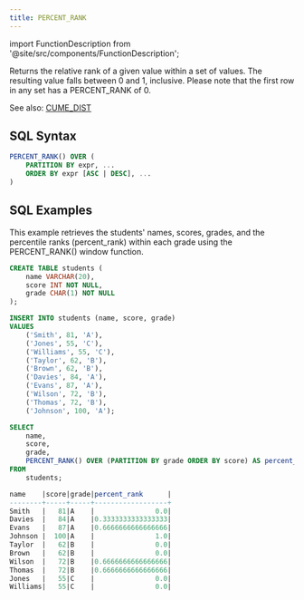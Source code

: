 ```yaml
---
title: PERCENT_RANK
---
```

import FunctionDescription from '@site/src/components/FunctionDescription';

<FunctionDescription description="Introduced: v1.1.50"/>

Returns the relative rank of a given value within a set of values. The resulting value falls between 0 and 1, inclusive. Please note that the first row in any set has a PERCENT_RANK of 0.

See also: [CUME_DIST](cume-dist.md)

## SQL Syntax

```sql
PERCENT_RANK() OVER (
	PARTITION BY expr, ...
	ORDER BY expr [ASC | DESC], ...
)
```

## SQL Examples

This example retrieves the students' names, scores, grades, and the percentile ranks (percent_rank) within each grade using the PERCENT_RANK() window function.

```sql
CREATE TABLE students (
    name VARCHAR(20),
    score INT NOT NULL,
    grade CHAR(1) NOT NULL
);

INSERT INTO students (name, score, grade)
VALUES
    ('Smith', 81, 'A'),
    ('Jones', 55, 'C'),
    ('Williams', 55, 'C'),
    ('Taylor', 62, 'B'),
    ('Brown', 62, 'B'),
    ('Davies', 84, 'A'),
    ('Evans', 87, 'A'),
    ('Wilson', 72, 'B'),
    ('Thomas', 72, 'B'),
    ('Johnson', 100, 'A');

SELECT
    name,
    score,
    grade,
    PERCENT_RANK() OVER (PARTITION BY grade ORDER BY score) AS percent_rank
FROM
    students;

name    |score|grade|percent_rank      |
--------+-----+-----+------------------+
Smith   |   81|A    |               0.0|
Davies  |   84|A    |0.3333333333333333|
Evans   |   87|A    |0.6666666666666666|
Johnson |  100|A    |               1.0|
Taylor  |   62|B    |               0.0|
Brown   |   62|B    |               0.0|
Wilson  |   72|B    |0.6666666666666666|
Thomas  |   72|B    |0.6666666666666666|
Jones   |   55|C    |               0.0|
Williams|   55|C    |               0.0|
```
